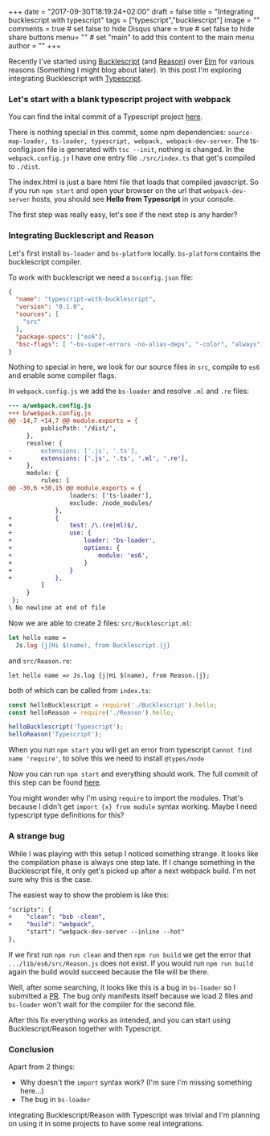 +++
date = "2017-09-30T18:19:24+02:00"
draft = false
title = "Integrating bucklescript with typescript"
tags = ["typescript","bucklescript"]
image = ""
comments = true	# set false to hide Disqus
share = true	# set false to hide share buttons
menu= ""		# set "main" to add this content to the main menu
author = ""
+++

Recently I've started using [Bucklescript](http://bucklescript.github.io/bucklescript/) (and [Reason](https://reasonml.github.io/)) over [Elm](http://elm-lang.org/) for various reasons (Something I might blog about later). In this post I'm exploring integrating Bucklescript with [Typescript](https://www.typescriptlang.org/).

### Let's start with a blank typescript project with webpack

You can find the inital commit of a Typescript project [here]( https://github.com/tcoopman/bucklescript-with-typescript/commit/1d19580c032703aceb51c08c9bf2c48ba5b527d8).

There is nothing special in this commit, some npm dependencies: `source-map-loader, ts-loader, typescript, webpack, webpack-dev-server`. The ts-config.json file is generated with `tsc --init`, nothing is changed.
In the `webpack.config.js` I have one entry file `./src/index.ts` that get's compiled to `./dist`. 

The index.html is just a bare html file that loads that compiled javascript. So if you run `npm start` and open your browser on the url that `webpack-dev-server` hosts, you should see **Hello from Typescript** in your console.

The first step was really easy, let's see if the next step is any harder?

### Integrating Bucklescript and Reason

Let's first install `bs-loader` and `bs-platform` locally. `bs-platform` contains the bucklescript compiler.

To work with bucklescript we need a `bsconfig.json` file:

```json
{
  "name": "typescript-with-bucklescript",
  "version": "0.1.0",
  "sources": [
    "src"
  ],
  "package-specs": ["es6"],
  "bsc-flags": [ "-bs-super-errors -no-alias-deps", "-color", "always"]
}
```

Nothing to special in here, we look for our source files in `src`, compile to `es6` and enable some compiler flags.

In `webpack.config.js` we add the `bs-loader` and resolve `.ml` and `.re` files:

```diff
--- a/webpack.config.js
+++ b/webpack.config.js
@@ -14,7 +14,7 @@ module.exports = {
         publicPath: '/dist/',
     },
     resolve: {
-        extensions: ['.js', '.ts'],
+        extensions: ['.js', '.ts', '.ml', '.re'],
     },
     module: {
         rules: [
@@ -30,6 +30,15 @@ module.exports = {
                 loaders: ['ts-loader'],
                 exclude: /node_modules/
             },
+            {
+                test: /\.(re|ml)$/,
+                use: {
+                    loader: 'bs-loader',
+                    options: {
+                        module: 'es6',
+                    }
+                }
+            },
         ]
     }
 };
\ No newline at end of file
```

Now we are able to create 2 files: `src/Bucklescript.ml`:

```ocaml
let hello name =
  Js.log {j|Hi $(name), from Bucklescript.|j}
```

and `src/Reason.re`:

```reason
let hello name => Js.log {j|Hi $(name), from Reason.|j};
```

both of which can be called from `index.ts`:

```typescript
const helloBucklescript = require('./Bucklescript').hello;
const helloReason = require('./Reason').hello;

helloBucklescript('Typescript');
helloReason('Typescript');
```

When you run `npm start` you will get an error from typescript `Cannot find name 'require'`, to solve this we need to install `@types/node`

Now you can run `npm start` and everything should work. The full commit of this step can be found [here](https://github.com/tcoopman/bucklescript-with-typescript/commit/b22bacef7629ae574282c31a46e9445ba7759456).

You might wonder why I'm using `require` to import the modules. That's because I didn't get `import {x} from module` syntax working. Maybe I need typescript type definitions for this?

### A strange bug

While I was playing with this setup I noticed something strange. It looks like the compilation phase is always one step late. If I change something in the Bucklescript file, it only get's picked up after a next webpack build. I'm not sure why this is the case.

The easiest way to show the problem is like this:

```diff
"scripts": {
+    "clean": "bsb -clean",
+    "build": "webpack",
     "start": "webpack-dev-server --inline --hot"
},
```

If we first run `npm run clean` and then `npm run build` we get the error that `.../lib/es6/src/Reason.js` does not exist.  If you would run `npm run build` again the build would succeed because the file will be there.

Well, after some searching, it looks like this is a bug in `bs-loader` so I submitted a [PR](https://github.com/reasonml-community/bs-loader/pull/31). The bug only manifests itself because we load 2 files and `bs-loader` won't wait for the compiler for the second file.

After this fix everything works as intended, and you can start using Bucklescript/Reason together with Typescript.

### Conclusion

Apart from 2 things: 

* Why doesn't the `import` syntax work? (I'm sure I'm missing something here...)
* The bug in `bs-loader`

integrating Bucklescript/Reason with Typescript was trivial and I'm planning on using it in some projects to have some real integrations.




